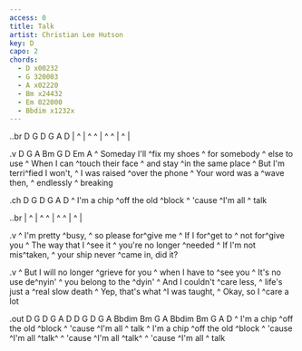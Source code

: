 ```yaml
---
access: 0
title: Talk
artist: Christian Lee Hutson
key: D
capo: 2
chords:
  - D x00232
  - G 320003
  - A x02220
  - Bm x24432
  - Em 022000
  - Bbdim x1232x
---
```

..br D G D G A D
| ^ | ^ ^ | ^ ^ | ^ |

.v D G A Bm G D Em A
^ Someday I'll ^fix my shoes ^ for somebody ^ else to use
^ When I can ^touch their face ^ and stay ^in the same place
^ But I'm terri^fied I won't, ^ I was raised ^over the phone
^ Your word was a ^wave then, ^ endlessly ^ breaking

.ch D G D G A D
^ I'm a chip ^off the old ^block ^ 'cause ^I'm all ^ talk

..br
| ^ | ^ ^ | ^ ^ | ^ |

.v
^ I'm pretty ^busy, ^ so please for^give me
^ If I for^get to ^ not for^give you
^ The way that I ^see it ^ you're no longer ^needed 
^ If I'm not mis^taken, ^ your ship never ^came in, did it?

.v
^ But I will no longer ^grieve for you ^ when I have to ^see you
^ It's no use de^nyin' ^ you belong to the ^dyin'
^ And I couldn't ^care less, ^ life's just a ^real slow death
^ Yep, that's what ^I was taught, ^ Okay, so I ^care a lot


.out D G D G A D D G D G A Bbdim Bm G A Bbdim Bm G A D
^ I'm a chip ^off the old ^block ^ 'cause ^I'm all ^ talk
^ I'm a chip ^off the old ^block ^ 'cause ^I'm all ^talk^
^ 'cause ^I'm all ^talk^
^ 'cause ^I'm all ^ talk
